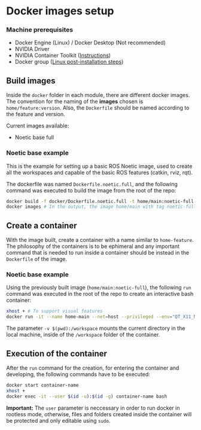 # Docker images setup

### Machine prerequisites

- Docker Engine (Linux) / Docker Desktop (Not recommended)
- NVIDIA Driver
- NVIDIA Container Toolkit ([Instructions](https://docs.nvidia.com/datacenter/cloud-native/container-toolkit/latest/index.html))
- Docker group ([Linux post-installation steps](https://docs.docker.com/engine/install/linux-postinstall/))

## Build images

Inside the `docker` folder in each module, there are different docker images. The convention for the naming of the **images** chosen is `home/feature:version`. Also, the `Dockerfile` should be named according to the feature and version.

Current images available:
- Noetic base full

### Noetic base example
This is the example for setting up a basic ROS Noetic image, used to create all the workspaces and capable of the basic ROS features (catkin, rviz, rqt).

The dockerfile was named `Dockerfile.noetic.full`, and the following command was executed to build the image from the root of the repo:

```bash
docker build -f docker/Dockerfile.noetic.full -t home/main:noetic-full . # -f to specify the path to the file, -t to add the name and the tag
docker images # In the output, the image home/main with tag noetic-full should appear
```

## Create a container

With the image built, create a container with a name similar to `home-feature`. The philosophy of the containers is to be ephimeral and any important command that is needed to run inside a container should be instead in the `Dockerfile` of the image.

### Noetic base example
Using the previously built image (`home/main:noetic-full`), the following `run` command was executed in the root of the repo to create an interactive bash container:

```bash
xhost + # To support visual features
docker run -it --name home-main --net=host --privileged --env="QT_X11_NO_MITSHM=1" -e DISPLAY=$DISPLAY -eQT_DEBUG_PLUGINS=1 -v /tmp/.X11-unix:/tmp/.X11-unix --device /dev/video0:/dev/video0 --user $(id -u):$(id -g) -v $(pwd):/workspace home/main:noetic-full bash # The name is home-main, most of the additional parameters are needed for visual tools
```

The parameter `-v $(pwd):/workspace` mounts the current directory in the local machine, inside of the `/workspace` folder of the container.

## Execution of the container

After the `run` command for the creation, for entering the container and developing, the following commands have to be executed:

```bash
docker start container-name
xhost +
docker exec -it --user $(id -u):$(id -g) container-name bash
```

**Important:** The `user` parameter is neccessary in order to run docker in rootless mode, otherwise, files and folders created inside the container will be protected and only editable using `sudo`.